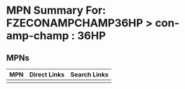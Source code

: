 



# MPN Summary For: FZECONAMPCHAMP36HP > con-amp-champ : 36HP

## MPNs
  

|MPN|Direct Links|Search Links|
| :--- | :--- | :--- |
||||
